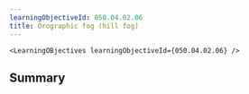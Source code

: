 ```yaml
---
learningObjectiveId: 050.04.02.06
title: Orographic fog (hill fog)
---
```


```tsx eval
<LearningOBjectives learningObjectiveId={050.04.02.06} />
```

## Summary
